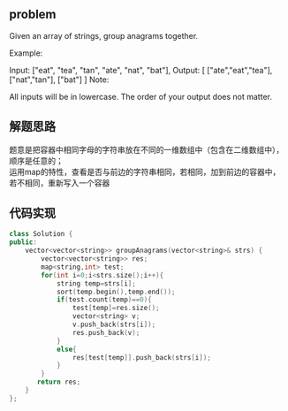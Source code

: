 ## problem 
Given an array of strings, group anagrams together.

Example:

Input: ["eat", "tea", "tan", "ate", "nat", "bat"],
Output:
[
  ["ate","eat","tea"],
  ["nat","tan"],
  ["bat"]
]
Note:

All inputs will be in lowercase.
The order of your output does not matter.
## 解题思路
题意是把容器中相同字母的字符串放在不同的一维数组中（包含在二维数组中），顺序是任意的；</br>
运用map的特性，查看是否与前边的字符串相同，若相同，加到前边的容器中，若不相同，重新写入一个容器
## 代码实现
```C++
class Solution {
public:
    vector<vector<string>> groupAnagrams(vector<string>& strs) {
        vector<vector<string>> res;
        map<string,int> test;
        for(int i=0;i<strs.size();i++){
            string temp=strs[i];
            sort(temp.begin(),temp.end());
            if(test.count(temp)==0){
                test[temp]=res.size();
                vector<string> v;
                v.push_back(strs[i]);
                res.push_back(v);
            }
            else{
                res[test[temp]].push_back(strs[i]);
            }
        }
       return res; 
    }
};
```
